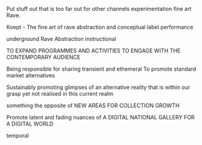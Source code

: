 Put stuff out that is too far out for other channels
experimentation 
fine art Rave.

Koept - The fine art of rave abstraction and conceptual label performance

underground 
Rave 
Abstraction
instructional


TO EXPAND PROGRAMMES AND ACTIVITIES TO ENGAGE WITH THE CONTEMPORARY AUDIENCE

Being responsible for sharing transient and ethemeral 
To promote standard market alternatives

Sustainably promoting glimpses of an alternative reality that is within our grasp yet not realised in this current realm

something the opposite of NEW AREAS FOR COLLECTION GROWTH

Promote latent and fading nuances of A DIGITAL NATIONAL GALLERY FOR A DIGITAL WORLD


temporal 
<!--stackedit_data:
eyJoaXN0b3J5IjpbNDgyODI2MjY2LC00NTAxMjQxNTUsMTg1Mj
U4ODY0NV19
-->